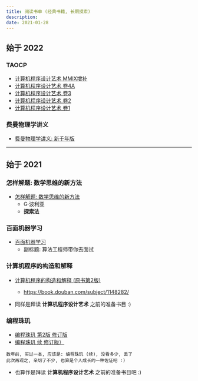 ```yaml
---
title: 阅读书单 (经典书籍, 长期摸索)
description:
date: 2021-01-28
---
```


## 始于 2022

### TAOCP

* [计算机程序设计艺术 MMIX增补](https://book.douban.com/subject/35170836/)
* [计算机程序设计艺术 卷4A](https://book.douban.com/subject/34452973/)
* [计算机程序设计艺术 卷3](https://book.douban.com/subject/26953756/)
* [计算机程序设计艺术 卷2](https://book.douban.com/subject/26850558/)
* [计算机程序设计艺术 卷1](https://book.douban.com/subject/26681685/)

### 费曼物理学讲义

* [费曼物理学讲义: 新千年版](https://book.douban.com/subject/26662048/)

------------------

## 始于 2021

### 怎样解题: 数学思维的新方法

* [怎样解题: 数学思维的新方法](https://book.douban.com/subject/2124114/)
  - G·波利亚
  - **探索法**

### 百面机器学习

* [百面机器学习](https://book.douban.com/subject/30285146/)
  - 副标题: 算法工程师带你去面试

### 计算机程序的构造和解释

* [计算机程序的构造和解释 (原书第2版)](https://book.douban.com/subject/34464721/)
  - https://book.douban.com/subject/1148282/

* 同样是拜读 **计算机程序设计艺术** 之前的准备书目 :)

### 编程珠玑

* [编程珠玑 第2版 修订版](https://book.douban.com/subject/26302533/)
* [编程珠玑 续 修订版）](https://book.douban.com/subject/26302596/)

```
数年前, 买过一本, 应该是: 编程珠玑 (续), 没看多少, 丢了
此次再观之, 亲切了不少, 也算是个人成长的一种佐证吧 :)
```

* 也算作是拜读 **计算机程序设计艺术** 之前的准备书目吧 :)
